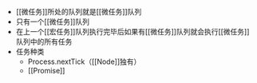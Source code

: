 - [[微任务]]所处的队列就是[[微任务]]队列
- 只有一个[[微任务]]队列
- 在上一个[[宏任务]]队列执行完毕后如果有[[微任务]]队列就会执行[[微任务]]队列中的所有任务
- 任务种类
	- Process.nextTick（[[Node]]独有）
	-  [[Promise]]